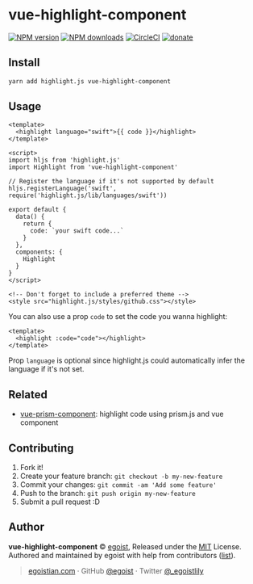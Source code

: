 # vue-highlight-component

[![NPM version](https://img.shields.io/npm/v/vue-highlight-component.svg?style=flat)](https://npmjs.com/package/vue-highlight-component) [![NPM downloads](https://img.shields.io/npm/dm/vue-highlight-component.svg?style=flat)](https://npmjs.com/package/vue-highlight-component) [![CircleCI](https://circleci.com/gh/egoist/vue-highlight-component/tree/master.svg?style=shield)](https://circleci.com/gh/egoist/vue-highlight-component/tree/master)  [![donate](https://img.shields.io/badge/$-donate-ff69b4.svg?maxAge=2592000&style=flat)](https://github.com/egoist/donate)

## Install

```bash
yarn add highlight.js vue-highlight-component
```

## Usage

```vue
<template>
  <highlight language="swift">{{ code }}</highlight>
</template>

<script>
import hljs from 'highlight.js'
import Highlight from 'vue-highlight-component'

// Register the language if it's not supported by default
hljs.registerLanguage('swift', require('highlight.js/lib/languages/swift'))

export default {
  data() {
    return {
      code: `your swift code...`
    }
  },
  components: {
    Highlight
  }
}
</script>

<!-- Don't forget to include a preferred theme -->
<style src="highlight.js/styles/github.css"></style>
```

You can also use a prop `code` to set the code you wanna highlight:

```vue
<template>
  <highlight :code="code"></highlight>
</template>
```

Prop `language` is optional since highlight.js could automatically infer the language if it's not set.

## Related

- [vue-prism-component](https://github.com/egoist/vue-prism-component): highlight code using prism.js and vue component

## Contributing

1. Fork it!
2. Create your feature branch: `git checkout -b my-new-feature`
3. Commit your changes: `git commit -am 'Add some feature'`
4. Push to the branch: `git push origin my-new-feature`
5. Submit a pull request :D


## Author

**vue-highlight-component** © [egoist](https://github.com/egoist), Released under the [MIT](./LICENSE) License.<br>
Authored and maintained by egoist with help from contributors ([list](https://github.com/egoist/vue-highlight-component/contributors)).

> [egoistian.com](https://egoistian.com) · GitHub [@egoist](https://github.com/egoist) · Twitter [@_egoistlily](https://twitter.com/_egoistlily)
